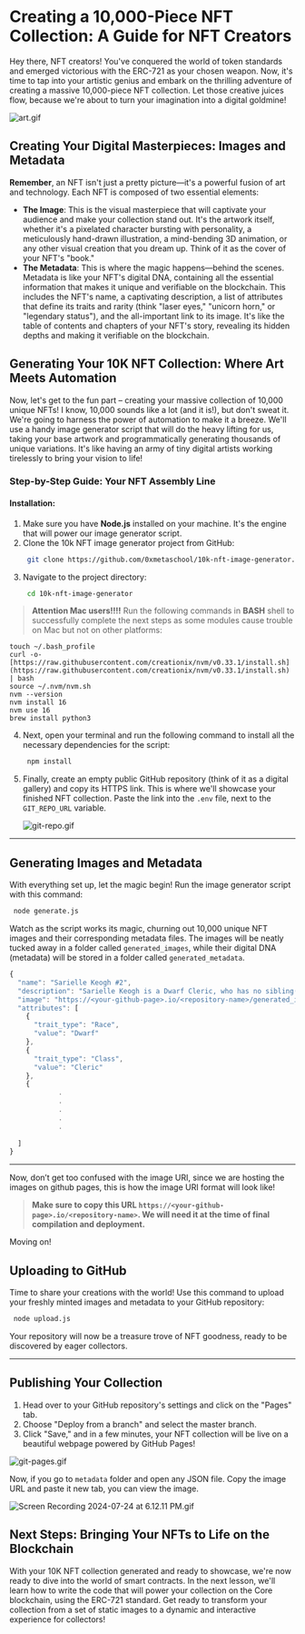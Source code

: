 # Creating a 10,000-Piece NFT Collection: A Guide for NFT Creators

Hey there, NFT creators! You've conquered the world of token standards and emerged victorious with the ERC-721 as your chosen weapon. Now, it's time to tap into your artistic genius and embark on the thrilling adventure of creating a massive 10,000-piece NFT collection. Let those creative juices flow, because we're about to turn your imagination into a digital goldmine!

![art.gif](https://github.com/0xmetaschool/Learning-Projects/blob/main/assests_for_all/Core%20C3%2010k%20NFT%20Images/Lesson%206%20Creating%20a%2010,000-Piece%20NFT%20Collection%20/art.gif?raw=true)

## Creating Your Digital Masterpieces: Images and Metadata

**Remember**, an NFT isn't just a pretty picture—it's a powerful fusion of art and technology. Each NFT is composed of two essential elements:

- **The Image**: This is the visual masterpiece that will captivate your audience and make your collection stand out. It's the artwork itself, whether it's a pixelated character bursting with personality, a meticulously hand-drawn illustration, a mind-bending 3D animation, or any other visual creation that you dream up. Think of it as the cover of your NFT's "book."
- **The Metadata**: This is where the magic happens—behind the scenes. Metadata is like your NFT's digital DNA, containing all the essential information that makes it unique and verifiable on the blockchain. This includes the NFT's name, a captivating description, a list of attributes that define its traits and rarity (think "laser eyes," "unicorn horn," or "legendary status"), and the all-important link to its image. It's like the table of contents and chapters of your NFT's story, revealing its hidden depths and making it verifiable on the blockchain.

## Generating Your 10K NFT Collection: Where Art Meets Automation

Now, let's get to the fun part – creating your massive collection of 10,000 unique NFTs! I know, 10,000 sounds like a lot (and it is!), but don't sweat it. We're going to harness the power of automation to make it a breeze. We'll use a handy image generator script that will do the heavy lifting for us, taking your base artwork and programmatically generating thousands of unique variations. It's like having an army of tiny digital artists working tirelessly to bring your vision to life!

### Step-by-Step Guide: Your NFT Assembly Line

#### **Installation**:

1. Make sure you have **Node.js** installed on your machine. It's the engine that will power our image generator script.
2. Clone the 10k NFT image generator project from GitHub:
    ```bash
     git clone https://github.com/0xmetaschool/10k-nft-image-generator.git
    ```
3. Navigate to the project directory:
    ```bash
     cd 10k-nft-image-generator
    ```
    

> **Attention Mac users!!!!**
Run the following commands in **BASH** shell to successfully complete the next steps as some modules cause trouble on Mac but not on other platforms:
> 

```
touch ~/.bash_profile
curl -o- [https://raw.githubusercontent.com/creationix/nvm/v0.33.1/install.sh](https://raw.githubusercontent.com/creationix/nvm/v0.33.1/install.sh) | bash
source ~/.nvm/nvm.sh
nvm --version
nvm install 16
nvm use 16
brew install python3
```

4. Next, open your terminal and run the following command to install all the necessary dependencies for the script:
    ```bash
     npm install
    ```
    
5. Finally, create an empty public GitHub repository (think of it as a digital gallery) and copy its HTTPS link. This is where we'll showcase your finished NFT collection. Paste the link into the `.env` file, next to the `GIT_REPO_URL` variable.
    
    ![git-repo.gif](https://github.com/0xmetaschool/Learning-Projects/blob/main/assests_for_all/Core%20C3%2010k%20NFT%20Images/Lesson%206%20Creating%20a%2010,000-Piece%20NFT%20Collection%20/git-repo.gif?raw=true)
    

---

## Generating Images and Metadata

With everything set up, let the magic begin! Run the image generator script with this command:

```bash
 node generate.js
```

Watch as the script works its magic, churning out 10,000 unique NFT images and their corresponding metadata files. The images will be neatly tucked away in a folder called `generated_images`, while their digital DNA (metadata) will be stored in a folder called `generated_metadata`.

```jsx
{
  "name": "Sarielle Keogh #2",
  "description": "Sarielle Keogh is a Dwarf Cleric, who has no sibling(s), and was born Among people of a different race and rasied by their extended Family. Sarielle Keogh lives in the lower Isle of Zarkus, where she lives out her days as a Peasant. Sarielle Keogh was taught smithing at a young age as she often worked and helped out at her local smithery.",
  "image": "https://<your-github-page>.io/<repository-name>/generated_images/2.png",
  "attributes": [
    {
      "trait_type": "Race",
      "value": "Dwarf"
    },
    {
      "trait_type": "Class",
      "value": "Cleric"
    },
    {
			.
			.
			.
			.
			.
			
  ]
}
```

---

Now, don’t get too confused with the image URI, since we are hosting the images on github pages, this is how the image URI format will look like!

> **Make sure to copy this URL `https://<your-github-page>.io/<repository-name>`. We will need it at the time of final compilation and deployment.**

Moving on!

## Uploading to GitHub

Time to share your creations with the world! Use this command to upload your freshly minted images and metadata to your GitHub repository:

```bash
 node upload.js
```

Your repository will now be a treasure trove of NFT goodness, ready to be discovered by eager collectors.

---

## Publishing Your Collection

1. Head over to your GitHub repository's settings and click on the "Pages" tab.
2. Choose "Deploy from a branch" and select the master branch.
3. Click "Save," and in a few minutes, your NFT collection will be live on a beautiful webpage powered by GitHub Pages!

![git-pages.gif](https://github.com/0xmetaschool/Learning-Projects/blob/main/assests_for_all/Core%20C3%2010k%20NFT%20Images/Lesson%206%20Creating%20a%2010,000-Piece%20NFT%20Collection%20/git-pages.gif?raw=true)

Now, if you go to `metadata` folder and open any JSON file. Copy the image URL and paste it new tab, you can view the image.

![Screen Recording 2024-07-24 at 6.12.11 PM.gif](https://github.com/0xmetaschool/Learning-Projects/blob/main/assests_for_all/Core%20C3%2010k%20NFT%20Images/Lesson%206%20Creating%20a%2010,000-Piece%20NFT%20Collection%20/Screen_Recording_2024-07-24_at_6.12.11_PM.gif?raw=true)

## Next Steps: Bringing Your NFTs to Life on the Blockchain

With your 10K NFT collection generated and ready to showcase, we're now ready to dive into the world of smart contracts. In the next lesson, we'll learn how to write the code that will power your collection on the Core blockchain, using the ERC-721 standard. Get ready to transform your collection from a set of static images to a dynamic and interactive experience for collectors!
